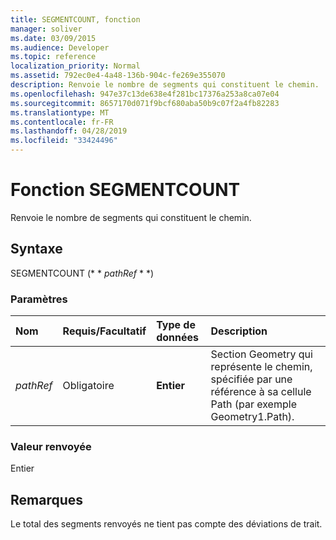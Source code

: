 ```yaml
---
title: SEGMENTCOUNT, fonction
manager: soliver
ms.date: 03/09/2015
ms.audience: Developer
ms.topic: reference
localization_priority: Normal
ms.assetid: 792ec0e4-4a48-136b-904c-fe269e355070
description: Renvoie le nombre de segments qui constituent le chemin.
ms.openlocfilehash: 947e37c13de638e4f281bc17376a253a8ca07e04
ms.sourcegitcommit: 8657170d071f9bcf680aba50b9c07f2a4fb82283
ms.translationtype: MT
ms.contentlocale: fr-FR
ms.lasthandoff: 04/28/2019
ms.locfileid: "33424496"
---
```

# <a name="segmentcount-function"></a>Fonction SEGMENTCOUNT

Renvoie le nombre de segments qui constituent le chemin.
  
## <a name="syntax"></a>Syntaxe

SEGMENTCOUNT (* * *pathRef* * *) 
  
### <a name="parameters"></a>Paramètres

|**Nom**|**Requis/Facultatif**|**Type de données**|**Description**|
|:-----|:-----|:-----|:-----|
| _pathRef_ <br/> |Obligatoire  <br/> |**Entier** <br/> |Section Geometry qui représente le chemin, spécifiée par une référence à sa cellule Path (par exemple Geometry1.Path).  <br/> |
   
### <a name="return-value"></a>Valeur renvoyée

Entier
  
## <a name="remarks"></a>Remarques

Le total des segments renvoyés ne tient pas compte des déviations de trait.
  

